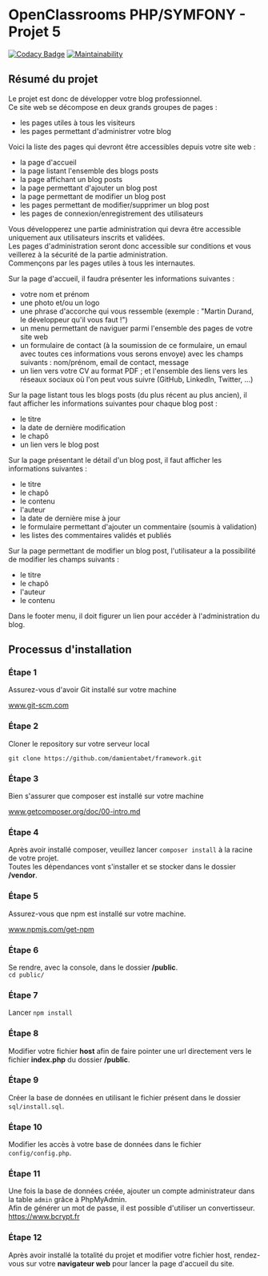 # OpenClassrooms PHP/SYMFONY - Projet 5

[![Codacy Badge](https://api.codacy.com/project/badge/Grade/c98335564ffa4051a838f24b8e32df7c)](https://www.codacy.com/app/damientabet/framework?utm_source=github.com&amp;utm_medium=referral&amp;utm_content=damientabet/framework&amp;utm_campaign=Badge_Grade)
[![Maintainability](https://api.codeclimate.com/v1/badges/1e347675a777ba81d686/maintainability)](https://codeclimate.com/github/damientabet/framework/maintainability)

## Résumé du projet

Le projet est donc de développer votre blog professionnel.  
Ce site web se décompose en deux grands groupes de pages :  

-   les pages utiles à tous les visiteurs  
-   les pages permettant d'administrer votre blog  

Voici la liste des pages qui devront être accessibles depuis votre site web :  

-   la page d'accueil  
-   la page listant l'ensemble des blogs posts  
-   la page affichant un blog posts  
-   la page permettant d'ajouter un blog post  
-   la page permettant de modifier un blog post  
-   les pages permettant de modifier/supprimer un blog post  
-   les pages de connexion/enregistrement des utilisateurs  

Vous développerez une partie administration qui devra être accessible uniquement aux utilisateurs inscrits et validées.  
Les pages d'administration seront donc accessible sur conditions et vous veillerez à la sécurité de la partie administration.  
Commençons par les pages utiles à tous les internautes.  

Sur la page d'accueil, il faudra présenter les informations suivantes :  

-   votre nom et prénom  
-   une photo et/ou un logo  
-   une phrase d'accorche qui vous ressemble (exemple : "Martin Durand, le développeur qu'il vous faut !")  
-   un menu permettant de naviguer parmi l'ensemble des pages de votre site web  
-   un formulaire de contact (à la soumission de ce formulaire, un emaul avec toutes ces informations vous serons envoye) avec les champs suivants :  nom/prénom, email de contact, message  
-   un lien vers votre CV au format PDF ; et l'ensemble des liens vers les réseaux sociaux où l'on peut vous suivre (GitHub, LinkedIn, Twitter, ...)  

Sur la page listant tous les blogs posts (du plus récent au plus ancien), il faut afficher les informations suivantes pour chaque blog post :  

-   le titre  
-   la date de dernière modification  
-   le chapô  
-   un lien vers le blog post  

Sur la page présentant le détail d'un blog post, il faut afficher les informations suivantes :  

-   le titre  
-   le chapô  
-   le contenu  
-   l'auteur  
-   la date de dernière mise à jour  
-   le formulaire permettant d'ajouter un commentaire (soumis à validation)  
-   les listes des commentaires validés et publiés  

Sur la page permettant de modifier un blog post, l'utilisateur a la possibilité de modifier les champs suivants :  

-   le titre  
-   le chapô  
-   l'auteur  
-   le contenu  

Dans le footer menu, il doit figurer un lien pour accéder à l'administration du blog.  

## Processus d'installation

### Étape 1

Assurez-vous d'avoir Git installé sur votre machine  

www.git-scm.com  

### Étape 2

Cloner le repository sur votre serveur local  

``git clone https://github.com/damientabet/framework.git``  

### Étape 3

Bien s'assurer que composer est installé sur votre machine  

www.getcomposer.org/doc/00-intro.md  

### Étape 4

Après avoir installé composer, veuillez lancer ``composer install`` à la racine de votre projet.  
Toutes les dépendances vont s'installer et se stocker dans le dossier **/vendor**.  

### Étape 5

Assurez-vous que npm est installé sur votre machine.  

www.npmjs.com/get-npm  

### Étape 6

Se rendre, avec la console, dans le dossier **/public**.  
``cd public/``  

### Étape 7

Lancer ``npm install``  

### Étape 8

Modifier votre fichier **host** afin de faire pointer une url directement vers le fichier **index.php** du dossier **/public**.  

### Étape 9

Créer la base de données en utilisant le fichier présent dans le dossier ``sql/install.sql``.  

### Étape 10

Modifier les accès à votre base de données dans le fichier ``config/config.php``.

### Étape 11

Une fois la base de données créée, ajouter un compte administrateur dans la table ``admin`` grâce à PhpMyAdmin.  
Afin de générer un mot de passe, il est possible d'utiliser un convertisseur.  
https://www.bcrypt.fr

### Étape 12

Après avoir installé la totalité du projet et modifier votre fichier host, rendez-vous sur votre **navigateur web** pour lancer la page d'accueil du site.  
